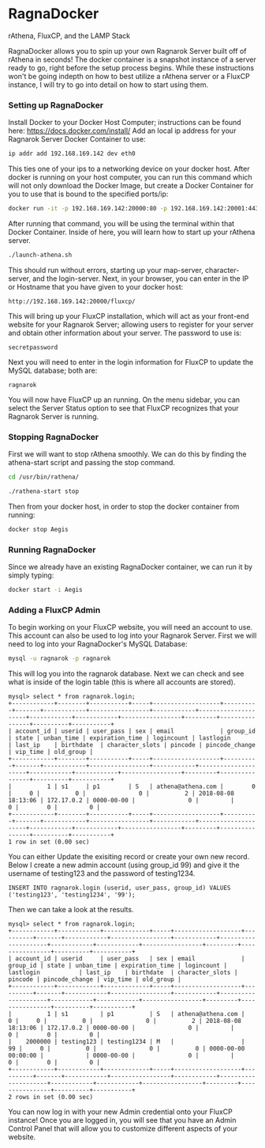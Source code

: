 # RagnaDocker
rAthena, FluxCP, and the LAMP Stack

RagnaDocker allows you to spin up your own Ragnarok Server built off of rAthena in seconds!
The docker container is a snapshot instance of a server ready to go, right before the setup process begins.
While these instructions won't be going indepth on how to best utilize a rAthena server or a FluxCP instance, I will try to go into detail on how to start using them.

### Setting up RagnaDocker
Install Docker to your Docker Host Computer; instructions can be found here: https://docs.docker.com/install/
Add an local ip address for your Ragnarok Server Docker Container to use:
	
```bash
ip addr add 192.168.169.142 dev eth0
```
  
  This ties one of your ips to a networking device on your docker host.
After docker is running on your host computer, you can run this command which will not only download the Docker Image, but create a Docker Container for you to use that is bound to the specified ports/ip:
	
```bash
docker run -it -p 192.168.169.142:20000:80 -p 192.168.169.142:20001:443 -p 192.168.169.142:20002:3306 -p 192.168.169.142:20003:5121 -p 192.168.169.142:20004:6121 -p 192.168.169.142:20005:6900 -v ~/Desktop/datastore/:/datastore/ -v ~/Desktop/datastore/etc-apache2/:/datastore/etc/apache2/ -v ~/Desktop/datastore/etc-mysql/:/datastore/etc/mysql/ -v ~/Desktop/datastore/usr-bin-rathena/:/datastore/usr/bin/rathena/ -v ~/Desktop/datastore/var-lib-mysql/:/datastore/var/lib/mysql/ --name Aegis tvoll/ragnadocker
```

After running that command, you will be using the terminal within that Docker Container. Inside of here, you will learn how to start up your rAthena server.
	
```bash
./launch-athena.sh
```

This should run without errors, starting up your map-server, character-server, and the login-server.
Next, in your browser, you can enter in the IP or Hostname that you have given to your docker host:

```
http://192.168.169.142:20000/fluxcp/
```

This will bring up your FluxCP installation, which will act as your front-end website for your Ragnarok Server; allowing users to register for your server and obtain other information about your server.
	The password to use is: 
  
```
secretpassword
```

Next you will need to enter in the login information for FluxCP to update the MySQL database; both are:

```
ragnarok
```
	
You will now have FluxCP up an running.
On the menu sidebar, you can select the Server Status option to see that FluxCP recognizes that your Ragnarok Server is running.

### Stopping RagnaDocker
First we will want to stop rAthena smoothly. We can do this by finding the athena-start script and passing the stop command.

```bash
cd /usr/bin/rathena/
```

```bash
./rathena-start stop
```

Then from your docker host, in order to stop the docker container from running:

```bash
docker stop Aegis
```

### Running RagnaDocker
Since we already have an existing RagnaDocker container, we can run it by simply typing:

```bash
docker start -i Aegis
```

### Adding a FluxCP Admin
To begin working on your FluxCP website, you will need an account to use.
This account can also be used to log into your Ragnarok Server.
First we will need to log into your RagnaDocker's MySQL Database:

```bash
mysql -u ragnarok -p ragnarok
```

This will log you into the ragnarok database.
Next we can check and see what is inside of the login table (this is where all accounts are stored).

```
mysql> select * from ragnarok.login;
+------------+--------+-----------+-----+-------------------+----------+-------+------------+-----------------+------------+---------------------+------------+------------+-----------------+---------+----------------+----------+-----------+
| account_id | userid | user_pass | sex | email             | group_id | state | unban_time | expiration_time | logincount | lastlogin           | last_ip    | birthdate  | character_slots | pincode | pincode_change | vip_time | old_group |
+------------+--------+-----------+-----+-------------------+----------+-------+------------+-----------------+------------+---------------------+------------+------------+-----------------+---------+----------------+----------+-----------+
|          1 | s1     | p1        | S   | athena@athena.com |        0 |     0 |          0 |               0 |          2 | 2018-08-08 18:13:06 | 172.17.0.2 | 0000-00-00 |               0 |         |              0 |        0 |         0 |
+------------+--------+-----------+-----+-------------------+----------+-------+------------+-----------------+------------+---------------------+------------+------------+-----------------+---------+----------------+----------+-----------+
1 row in set (0.00 sec)
```

You can either Update the exisiting record or create your own new record.
Below I create a new admin account (using group_id 99) and give it the username of testing123 and the password of testing1234.

```
INSERT INTO ragnarok.login (userid, user_pass, group_id) VALUES ('testing123', 'testing1234', '99');
```

Then we can take a look at the results.

```
mysql> select * from ragnarok.login;
+------------+------------+-------------+-----+-------------------+----------+-------+------------+-----------------+------------+---------------------+------------+------------+-----------------+---------+----------------+----------+-----------+
| account_id | userid     | user_pass   | sex | email             | group_id | state | unban_time | expiration_time | logincount | lastlogin           | last_ip    | birthdate  | character_slots | pincode | pincode_change | vip_time | old_group |
+------------+------------+-------------+-----+-------------------+----------+-------+------------+-----------------+------------+---------------------+------------+------------+-----------------+---------+----------------+----------+-----------+
|          1 | s1         | p1          | S   | athena@athena.com |        0 |     0 |          0 |               0 |          2 | 2018-08-08 18:13:06 | 172.17.0.2 | 0000-00-00 |               0 |         |              0 |        0 |         0 |
|    2000000 | testing123 | testing1234 | M   |                   |       99 |     0 |          0 |               0 |          0 | 0000-00-00 00:00:00 |            | 0000-00-00 |               0 |         |              0 |        0 |         0 |
+------------+------------+-------------+-----+-------------------+----------+-------+------------+-----------------+------------+---------------------+------------+------------+-----------------+---------+----------------+----------+-----------+
2 rows in set (0.00 sec)
```

You can now log in with your new Admin credential onto your FluxCP instance!
Once you are logged in, you will see that you have an Admin Control Panel that will allow you to customize different aspects of your website.


